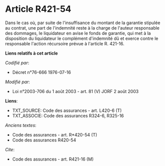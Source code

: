 # Article R421-54

Dans le cas où, par suite de l'insuffisance du montant de la garantie stipulée au contrat, une part de l'indemnité reste à la
charge de l'auteur responsable des dommages, le liquidateur en avise le fonds de garantie, qui met à la disposition du
liquidateur le complément d'indemnité dû et exerce contre le responsable l'action récursoire prévue à l'article R. 421-16.

**Liens relatifs à cet article**

_Codifié par_:

  - Décret n°76-666 1976-07-16

_Modifié par_:

  - Loi n°2003-706 du 1 août 2003 - art. 81 (V) JORF 2 août 2003

**Liens**:

  - TXT_SOURCE: Code des assurances - art. L420-6 (T)
  - TXT_ASSOCIE: Code des assurances R324-6, R325-16

_Anciens textes_:

  - Code des assurances - art. R*420-54 (T)
  - Code des assurances R420-54

_Cite_:

  - Code des assurances - art. R421-16 (M)
